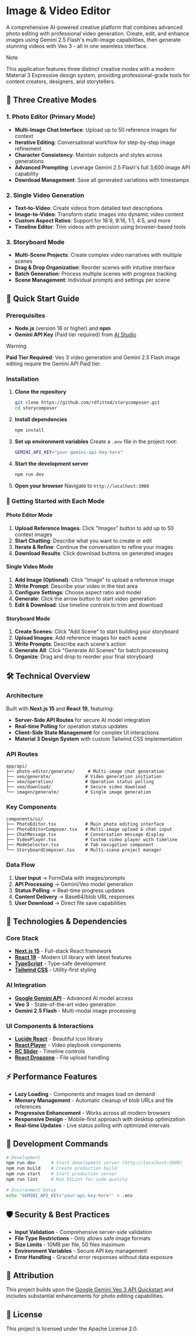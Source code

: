 # Image & Video Editor

A comprehensive AI-powered creative platform that combines advanced photo editing with professional video generation. Create, edit, and enhance images using Gemini 2.5 Flash's multi-image capabilities, then generate stunning videos with Veo 3 - all in one seamless interface.

> [!NOTE]  
> This application features three distinct creative modes with a modern Material 3 Expressive design system, providing professional-grade tools for content creators, designers, and storytellers.

## 🎨 Three Creative Modes

### 1. **Photo Editor** (Primary Mode)
- **Multi-Image Chat Interface**: Upload up to 50 reference images for context
- **Iterative Editing**: Conversational workflow for step-by-step image refinement
- **Character Consistency**: Maintain subjects and styles across generations
- **Advanced Prompting**: Leverage Gemini 2.5 Flash's full 3,600 image API capability
- **Download Management**: Save all generated variations with timestamps

### 2. **Single Video Generation**
- **Text-to-Video**: Create videos from detailed text descriptions
- **Image-to-Video**: Transform static images into dynamic video content
- **Custom Aspect Ratios**: Support for 16:9, 9:16, 1:1, 4:5, and more
- **Timeline Editor**: Trim videos with precision using browser-based tools

### 3. **Storyboard Mode**
- **Multi-Scene Projects**: Create complex video narratives with multiple scenes
- **Drag & Drop Organization**: Reorder scenes with intuitive interface
- **Batch Generation**: Process multiple scenes with progress tracking
- **Scene Management**: Individual prompts and settings per scene

## 🚀 Quick Start Guide

### Prerequisites

- **Node.js** (version 18 or higher) and **npm**
- **Gemini API Key** (Paid tier required) from [AI Studio](https://aistudio.google.com/app/apikey)

> [!WARNING]  
> **Paid Tier Required**: Veo 3 video generation and Gemini 2.5 Flash image editing require the Gemini API Paid tier.

### Installation

1. **Clone the repository**
   ```bash
   git clone https://github.com/rdfitted/storycomposer.git
   cd storycomposer
   ```

2. **Install dependencies**
   ```bash
   npm install
   ```

3. **Set up environment variables**
   Create a `.env` file in the project root:
   ```bash
   GEMINI_API_KEY="your-gemini-api-key-here"
   ```

4. **Start the development server**
   ```bash
   npm run dev
   ```

5. **Open your browser**
   Navigate to `http://localhost:3000`

### 🎯 Getting Started with Each Mode

#### Photo Editor Mode
1. **Upload Reference Images**: Click "Images" button to add up to 50 context images
2. **Start Chatting**: Describe what you want to create or edit
3. **Iterate & Refine**: Continue the conversation to refine your images
4. **Download Results**: Click download buttons on generated images

#### Single Video Mode
1. **Add Image (Optional)**: Click "Image" to upload a reference image
2. **Write Prompt**: Describe your video in the text area
3. **Configure Settings**: Choose aspect ratio and model
4. **Generate**: Click the arrow button to start video generation
5. **Edit & Download**: Use timeline controls to trim and download

#### Storyboard Mode
1. **Create Scenes**: Click "Add Scene" to start building your storyboard
2. **Upload Images**: Add reference images for each scene
3. **Write Prompts**: Describe each scene's action
4. **Generate All**: Click "Generate All Scenes" for batch processing
5. **Organize**: Drag and drop to reorder your final storyboard

## 🛠️ Technical Overview

### Architecture

Built with **Next.js 15** and **React 19**, featuring:
- **Server-Side API Routes** for secure AI model integration
- **Real-time Polling** for operation status updates  
- **Client-Side State Management** for complex UI interactions
- **Material 3 Design System** with custom Tailwind CSS implementation

### API Routes

```
app/api/
├── photo-editor/generate/     # Multi-image chat generation
├── veo/generate/             # Video generation initiation  
├── veo/operation/            # Operation status polling
├── veo/download/             # Secure video download
└── imagen/generate/          # Single image generation
```

### Key Components

```
components/ui/
├── PhotoEditor.tsx           # Main photo editing interface
├── PhotoEditorComposer.tsx   # Multi-image upload & chat input
├── ChatMessage.tsx           # Conversation message display
├── VideoPlayer.tsx           # Custom video player with timeline
├── ModeSelector.tsx          # Tab navigation component
└── StoryboardComposer.tsx    # Multi-scene project manager
```

### Data Flow

1. **User Input** → FormData with images/prompts
2. **API Processing** → Gemini/Veo model generation
3. **Status Polling** → Real-time progress updates
4. **Content Delivery** → Base64/blob URL responses
5. **User Download** → Direct file save capabilities

## 🔧 Technologies & Dependencies

### Core Stack
- **[Next.js 15](https://nextjs.org/)** - Full-stack React framework
- **[React 19](https://reactjs.org/)** - Modern UI library with latest features
- **[TypeScript](https://www.typescriptlang.org/)** - Type-safe development
- **[Tailwind CSS](https://tailwindcss.com/)** - Utility-first styling

### AI Integration
- **[Google Gemini API](https://ai.google.dev/)** - Advanced AI model access
- **Veo 3** - State-of-the-art video generation
- **Gemini 2.5 Flash** - Multi-modal image processing

### UI Components & Interactions
- **[Lucide React](https://lucide.dev/)** - Beautiful icon library
- **[React Player](https://github.com/cookpete/react-player)** - Video playbook components
- **[RC Slider](https://slider-react-component.vercel.app/)** - Timeline controls
- **[React Dropzone](https://react-dropzone.js.org/)** - File upload handling

## ⚡ Performance Features

- **Lazy Loading** - Components and images load on demand
- **Memory Management** - Automatic cleanup of blob URLs and file references
- **Progressive Enhancement** - Works across all modern browsers
- **Responsive Design** - Mobile-first approach with desktop optimization
- **Real-time Updates** - Live status polling with optimized intervals

## 🚀 Development Commands

```bash
# Development
npm run dev      # Start development server (http://localhost:3000)
npm run build    # Create production build
npm run start    # Start production server
npm run lint     # Run ESLint for code quality

# Environment Setup
echo 'GEMINI_API_KEY="your-api-key-here"' > .env
```

## 🛡️ Security & Best Practices

- **Input Validation** - Comprehensive server-side validation
- **File Type Restrictions** - Only allows safe image formats
- **Size Limits** - 10MB per file, 50 files maximum
- **Environment Variables** - Secure API key management
- **Error Handling** - Graceful error responses without data exposure

## 📝 Attribution

This project builds upon the [Google Gemini Veo 3 API Quickstart](https://github.com/google-gemini/veo-3-gemini-api-quickstart) and includes substantial enhancements for photo editing capabilities.

## 📄 License

This project is licensed under the Apache License 2.0.